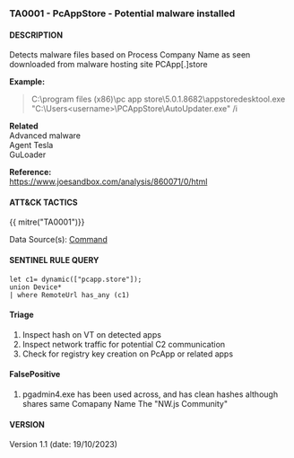 ### TA0001 - PcAppStore - Potential malware installed   
  

####  DESCRIPTION  
Detects malware files based on Process Company Name as seen downloaded from malware hosting site PCApp[.]store      

**Example:**  
> C:\program files (x86)\pc app store\5.0.1.8682\appstoredesktool.exe      
> "C:\Users\<username>\PCAppStore\AutoUpdater.exe" /i



**Related**  
Advanced malware  
Agent Tesla  
GuLoader          


**Reference:**  
https://www.joesandbox.com/analysis/860071/0/html         

####  ATT&CK TACTICS  
 {{ mitre("TA0001")}}    

Data Source(s): [Command](https://attack.mitre.org/datasources/DS0017/)   


#### SENTINEL RULE QUERY   

~~~
let c1= dynamic(["pcapp.store"]);
union Device*
| where RemoteUrl has_any (c1)  
~~~


#### Triage  

1. Inspect hash on VT on detected apps
2. Inspect network traffic for potential C2 communication      
2. Check for registry key creation on PcApp or related apps  


#### FalsePositive  

1. pgadmin4.exe has been used across, and has clean hashes although shares same Comapany Name The "NW.js Community"    


#### VERSION  
Version 1.1 (date: 19/10/2023)  
